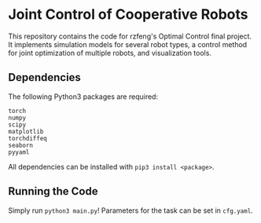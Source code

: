 # Joint Control of Cooperative Robots
This repository contains the code for rzfeng's Optimal Control final project. It implements simulation models for several robot types, a control method for joint optimization of multiple robots, and visualization tools.

## Dependencies
The following Python3 packages are required:
```
torch
numpy
scipy
matplotlib
torchdiffeq
seaborn
pyyaml
```
All dependencies can be installed with `pip3 install <package>`.

## Running the Code
Simply run `python3 main.py`! Parameters for the task can be set in `cfg.yaml`.